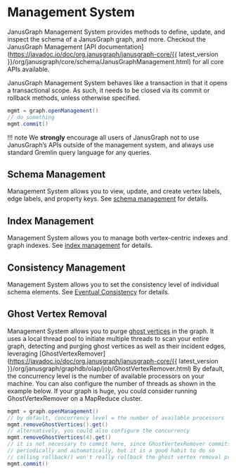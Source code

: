 # Management System

JanusGraph Management System provides methods to define, update, and inspect the schema of
a JanusGraph graph, and more. Checkout the
JanusGraph Management [API documentation](https://javadoc.io/doc/org.janusgraph/janusgraph-core/{{ latest_version }}/org/janusgraph/core/schema/JanusGraphManagement.html)
for all core APIs available.

JanusGraph Management System behaves like a transaction in that it opens a transactional scope. As such, it needs to
be closed via its commit or rollback methods, unless otherwise specified.
```groovy
mgmt = graph.openManagement()
// do something
mgmt.commit()
```

!!! note
    We **strongly** encourage all users of JanusGraph not to use JanusGraph’s APIs outside of the management system,
    and always use standard Gremlin query language for any queries.

## Schema Management

Management System allows you to view, update, and create vertex labels, edge labels, and property keys.
See [schema management](../schema/index.md) for details.

## Index Management

Management System allows you to manage both vertex-centric indexes and graph indexes. See
[index management](../schema/index-management/index-performance.md) for details.

## Consistency Management

Management System allows you to set the consistency level of individual schema elements. See
[Eventual Consistency](../advanced-topics/eventual-consistency.md) for details.

## Ghost Vertex Removal

Management System allows you to purge [ghost vertices](../advanced-topics/eventual-consistency.md#ghost-vertices)
in the graph. It uses a local thread pool to initiate multiple threads to scan your entire graph, detecting and
purging ghost vertices as well as their incident edges, leveraging
[GhostVertexRemover](https://javadoc.io/doc/org.janusgraph/janusgraph-core/{{ latest_version }}/org/janusgraph/graphdb/olap/job/GhostVertexRemover.html)
By default, the concurrency level is the number of available
processors on your machine. You can also configure the number of threads as shown in the example below. If your graph
is huge, you could consider running GhostVertexRemover on a MapReduce cluster.
```groovy
mgmt = graph.openManagement()
// by default, concurrency level = the number of available processors
mgmt.removeGhostVertices().get()
// alternatively, you could also configure the concurrency
mgmt.removeGhostVertices(4).get()
// it is not necessary to commit here, since GhostVertexRemover commits
// periodically and automatically, but it is a good habit to do so
// calling rollback() won't really rollback the ghost vertex removal process
mgmt.commit()
```
